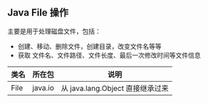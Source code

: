 

Java File 操作
---
主要是用于处理磁盘文件，包括：
+ 创建、移动、删除文件，创建目录，改变文件名等等
+ 获取 文件名、文件路径、文件长度、最后一次修改时间等文件信息  
 
| 类名 | 所在包 | 说明
-|-|-
| File | java.io | 从 java.lang.Object 直接继承过来